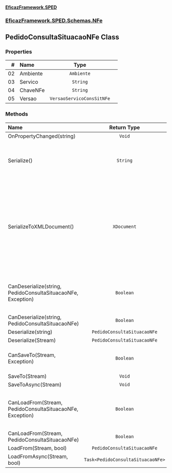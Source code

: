 #### [EficazFramework.SPED](EficazFrameworkSPED.md 'EficazFramework SPED')
### [EficazFramework.SPED.Schemas.NFe](EficazFramework.SPED.Schemas.NFe.md 'EficazFramework.SPED.Schemas.NFe')

## PedidoConsultaSituacaoNFe Class
### Properties

| # | Name | Type | |
| ---: | :--- | :---: | :--- |
| 02 | Ambiente | `Ambiente` |  |
| 03 | Servico | `String` |  |
| 04 | ChaveNFe | `String` |  |
| 05 | Versao | `VersaoServicoConsSitNFe` |  |
### Methods

| Name | Return Type | |
| :--- | :---: | :--- |
| OnPropertyChanged(string) | `Void` |  |
| Serialize() | `String` | Serializes current TEnvEvento object into an XML document |
| SerializeToXMLDocument() | `XDocument` | Semelhante À Function Serialize, porém já retorna o resultado            em uma instância de XmlDocument, agilizando o processo de assinatura            digital dos eventos. |
| CanDeserialize(string, PedidoConsultaSituacaoNFe, Exception) | `Boolean` | Deserializes workflow markup into an TEnvEvento object |
| CanDeserialize(string, PedidoConsultaSituacaoNFe) | `Boolean` |  |
| Deserialize(string) | `PedidoConsultaSituacaoNFe` |  |
| Deserialize(Stream) | `PedidoConsultaSituacaoNFe` |  |
| CanSaveTo(Stream, Exception) | `Boolean` | Serializes current TNfeProc object into file |
| SaveTo(Stream) | `Void` |  |
| SaveToAsync(Stream) | `Void` |  |
| CanLoadFrom(Stream, PedidoConsultaSituacaoNFe, Exception) | `Boolean` | Deserializes xml markup from file into an TEnvEvento object |
| CanLoadFrom(Stream, PedidoConsultaSituacaoNFe) | `Boolean` |  |
| LoadFrom(Stream, bool) | `PedidoConsultaSituacaoNFe` |  |
| LoadFromAsync(Stream, bool) | `Task<PedidoConsultaSituacaoNFe>` |  |
